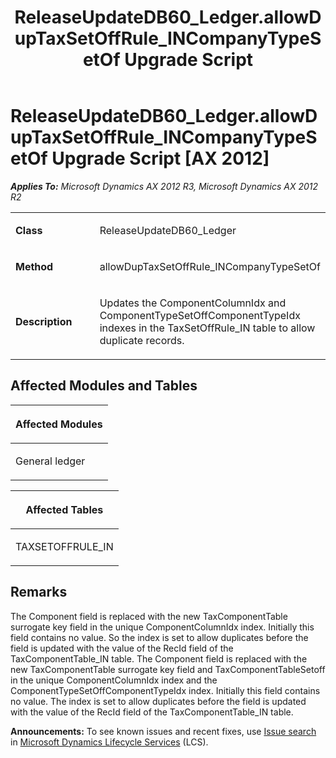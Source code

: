 ﻿---
title: ReleaseUpdateDB60_Ledger.allowDupTaxSetOffRule_INCompanyTypeSetOf Upgrade Script
TOCTitle: ReleaseUpdateDB60_Ledger.allowDupTaxSetOffRule_INCompanyTypeSetOf Upgrade Script
ms:assetid: f7d1d52b-4582-d33f-cf6d-7c47ffee7bbd
ms:mtpsurl: https://msdn.microsoft.com/en-us/library/JJ737617(v=AX.60)
ms:contentKeyID: 49712310
ms.date: 05/18/2015
mtps_version: v=AX.60
---

# ReleaseUpdateDB60\_Ledger.allowDupTaxSetOffRule\_INCompanyTypeSetOf Upgrade Script [AX 2012]


_**Applies To:** Microsoft Dynamics AX 2012 R3, Microsoft Dynamics AX 2012 R2_

<table>
<colgroup>
<col style="width: 50%" />
<col style="width: 50%" />
</colgroup>
<tbody>
<tr class="odd">
<td><p><strong>Class</strong></p></td>
<td><p>ReleaseUpdateDB60_Ledger</p></td>
</tr>
<tr class="even">
<td><p><strong>Method</strong></p></td>
<td><p>allowDupTaxSetOffRule_INCompanyTypeSetOf</p></td>
</tr>
<tr class="odd">
<td><p><strong>Description</strong></p></td>
<td><p>Updates the ComponentColumnIdx and ComponentTypeSetOffComponentTypeIdx indexes in the TaxSetOffRule_IN table to allow duplicate records.</p></td>
</tr>
</tbody>
</table>


## Affected Modules and Tables

<table>
<colgroup>
<col style="width: 100%" />
</colgroup>
<thead>
<tr class="header">
<th><p>Affected Modules</p></th>
</tr>
</thead>
<tbody>
<tr class="odd">
<td><p>General ledger</p></td>
</tr>
</tbody>
</table>


<table>
<colgroup>
<col style="width: 100%" />
</colgroup>
<thead>
<tr class="header">
<th><p>Affected Tables</p></th>
</tr>
</thead>
<tbody>
<tr class="odd">
<td><p>TAXSETOFFRULE_IN</p></td>
</tr>
</tbody>
</table>


## Remarks

The Component field is replaced with the new TaxComponentTable surrogate key field in the unique ComponentColumnIdx index. Initially this field contains no value. So the index is set to allow duplicates before the field is updated with the value of the RecId field of the TaxComponentTable\_IN table. The Component field is replaced with the new TaxComponentTable surrogate key field and TaxComponentTableSetoff in the unique ComponentColumnIdx index and the ComponentTypeSetOffComponentTypeIdx index. Initially this field contains no value. The index is set to allow duplicates before the field is updated with the value of the RecId field of the TaxComponentTable\_IN table.

  
**Announcements:** To see known issues and recent fixes, use [Issue search](http://go.microsoft.com/fwlink/?linkid=389258) in [Microsoft Dynamics Lifecycle Services](http://go.microsoft.com/fwlink/?linkid=306505) (LCS).

